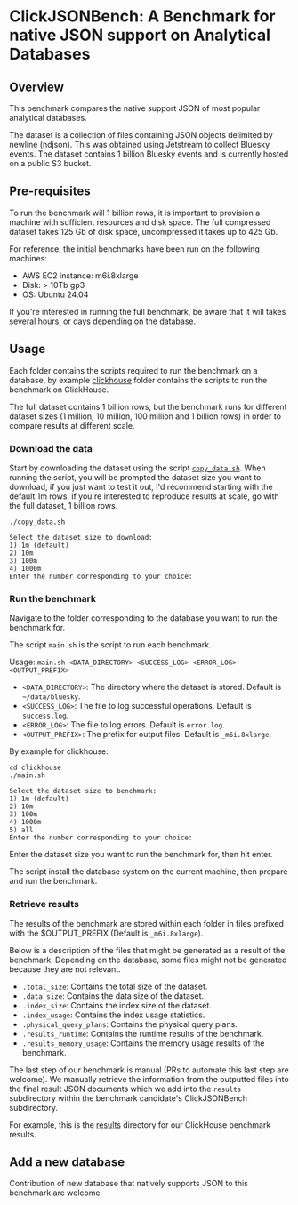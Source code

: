 # ClickJSONBench: A Benchmark for native JSON support on Analytical Databases

## Overview 

This benchmark compares the native support JSON of most popular analytical databases. 

The dataset is a collection of files containing JSON objects delimited by newline (ndjson). This was obtained using Jetstream to collect Bluesky events. The dataset contains 1 billion Bluesky events and is currently hosted on a public S3 bucket. 

## Pre-requisites 

To run the benchmark will 1 billion rows, it is important to provision a machine with sufficient resources and disk space. The full compressed dataset takes 125 Gb of disk space, uncompressed it takes up to 425 Gb. 

For reference, the initial benchmarks have been run on the following machines: 
- AWS EC2 instance: m6i.8xlarge
- Disk: > 10Tb gp3
- OS: Ubuntu 24.04

If you're interested in running the full benchmark, be aware that it will takes several hours, or days depending on the database. 

## Usage 

Each folder contains the scripts required to run the benchmark on a database, by example [clickhouse](./clickhouse/) folder contains the scripts to run the benchmark on ClickHouse.

The full dataset contains 1 billion rows, but the benchmark runs for different dataset sizes (1 million, 10 million, 100 million and 1 billion rows) in order to compare results at different scale. 

### Download the data

Start by downloading the dataset using the script [`copy_data.sh`](./copy_data.sh). When running the script, you will be prompted the dataset size you want to download, if you just want to test it out, I'd recommend starting with the default 1m rows, if you're interested to reproduce results at scale, go with the full dataset, 1 billion rows. 

```
./copy_data.sh 

Select the dataset size to download:
1) 1m (default)
2) 10m
3) 100m
4) 1000m
Enter the number corresponding to your choice: 
```

### Run the benchmark

Navigate to the folder corresponding to the database you want to run the benchmark for. 

The script `main.sh` is the script to run each benchmark. 

Usage: `main.sh <DATA_DIRECTORY> <SUCCESS_LOG> <ERROR_LOG> <OUTPUT_PREFIX>`

- `<DATA_DIRECTORY>`: The directory where the dataset is stored. Default is `~/data/bluesky`.
- `<SUCCESS_LOG>`: The file to log successful operations. Default is `success.log`.
- `<ERROR_LOG>`: The file to log errors. Default is `error.log`.
- `<OUTPUT_PREFIX>`: The prefix for output files. Default is `_m6i.8xlarge`.

By example for clickhouse:

```
cd clickhouse
./main.sh 

Select the dataset size to benchmark:
1) 1m (default)
2) 10m
3) 100m
4) 1000m
5) all
Enter the number corresponding to your choice: 
```

Enter the dataset size you want to run the benchmark for, then hit enter. 

The script install the database system on the current machine, then prepare and run the benchmark.

### Retrieve results

The results of the benchmark are stored within each folder in files prefixed with the $OUTPUT_PREFIX (Default is `_m6i.8xlarge`).

Below is a description of the files that might be generated as a result of the benchmark. Depending on the database, some files might not be generated because they are not relevant. 

- `.total_size`: Contains the total size of the dataset.
- `.data_size`: Contains the data size of the dataset.
- `.index_size`: Contains the index size of the dataset.
- `.index_usage`: Contains the index usage statistics.
- `.physical_query_plans`: Contains the physical query plans.
- `.results_runtime`: Contains the runtime results of the benchmark.
- `.results_memory_usage`: Contains the memory usage results of the benchmark.

The last step of our benchmark is manual (PRs to automate this last step are welcome). We manually retrieve the information from the outputted files into the final result JSON documents which we add into the `results` subdirectory within the benchmark candidate's ClickJSONBench subdirectory. 

For example, this is the [results](./clickhouse/results) directory for our ClickHouse benchmark results.

## Add a new database

Contribution of new database that natively supports JSON to this benchmark are welcome. 